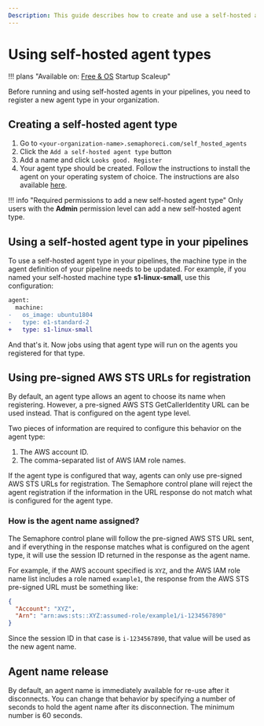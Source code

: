 ```yaml
---
Description: This guide describes how to create and use a self-hosted agent type
---
```


# Using self-hosted agent types

!!! plans "Available on: <span class="plans-box">[Free & OS](/account-management/discounts/)</span> <span class="plans-box">Startup</span> <span class="plans-box">Scaleup</span>"

Before running and using self-hosted agents in your pipelines, you need to register a new agent type in your organization.

## Creating a self-hosted agent type

1. Go to `<your-organization-name>.semaphoreci.com/self_hosted_agents`
2. Click the `Add a self-hosted agent type` button
3. Add a name and click `Looks good. Register`
4. Your agent type should be created. Follow the instructions to install the agent on your operating system of choice. The instructions are also available [here][installing-agents].


!!! info "Required permissions to add a new self-hosted agent type"
    Only users with the **Admin** permission level can add a new self-hosted agent type.    

## Using a self-hosted agent type in your pipelines

To use a self-hosted agent type in your pipelines, the machine type in the agent definition of your pipeline needs to be updated. For example, if you named your self-hosted machine type **s1-linux-small**, use this configuration:

```diff
agent:
  machine:
-   os_image: ubuntu1804
-   type: e1-standard-2
+   type: s1-linux-small
```

And that's it. Now jobs using that agent type will run on the agents you registered for that type.

## Using pre-signed AWS STS URLs for registration

By default, an agent type allows an agent to choose its name when registering. However, a pre-signed AWS STS GetCallerIdentity URL can be used instead. That is configured on the agent type level.

Two pieces of information are required to configure this behavior on the agent type:

1. The AWS account ID.
2. The comma-separated list of AWS IAM role names.

If the agent type is configured that way, agents can only use pre-signed AWS STS URLs for registration. The Semaphore control plane will reject the agent registration if the information in the URL response do not match what is configured for the agent type.

### How is the agent name assigned?

The Semaphore control plane will follow the pre-signed AWS STS URL sent, and if everything in the response matches what is configured on the agent type, it will use the session ID returned in the response as the agent name.

For example, if the AWS account specified is `XYZ`, and the AWS IAM role name list includes a role named `example1`, the response from the AWS STS pre-signed URL must be something like:

```json
{
  "Account": "XYZ",
  "Arn": "arn:aws:sts::XYZ:assumed-role/example1/i-1234567890"
}
```

Since the session ID in that case is `i-1234567890`, that value will be used as the new agent name.

## Agent name release

By default, an agent name is immediately available for re-use after it disconnects. You can change that behavior by specifying a number of seconds to hold the agent name after its disconnection. The minimum number is 60 seconds.

[installing-agents]: ./install-self-hosted-agent.md
